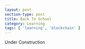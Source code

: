 ```yaml
---
layout: post
section-type: post
title: Back To School
category: Learning
tags: [ 'learning', 'blockchain' ]
---
```


Under Construction
